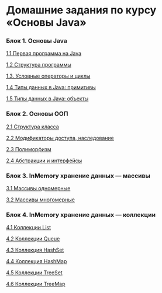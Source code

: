 # Домашние задания по курсу «Основы Java»

### Блок 1. Основы Java

[1.1	Первая программа на Java](./introduction/)

[1.2	Структура программы]()

[1.3. Условные операторы и циклы]()

[1.4	Типы данных в Java: примитивы](./primitives)

[1.5	Типы данных в Java: объекты](./objects)

### Блок 2. Основы ООП

[2.1	Структура класса](./class-structure)

[2.2	Модификаторы доступа, наследование](./inheritance)	

[2.3	Полиморфизм](./polymorphism/)

[2.4	Абстракции и интерфейсы](./abstractions-interfaces/)

### Блок 3. InMemory хранение данных — массивы

[3.1	Массивы одномерные](/arrays/3.1/)

[3.2	Массивы многомерные](/arrays/3.2/)

### Блок 4. InMemory хранение данных — коллекции

[4.1	Коллекции List](/in-memory_list/)

[4.2	Коллекции Queue](/queue)

[4.3	Коллекция HashSet](/in-memory-hashset/)

[4.4	Коллекция HashMap](/in-memory-hashmap/)

[4.5	Коллекции TreeSet](/in-memory-treeset/)

[4.6	Коллекции TreeMap](/in-memory-treemap/)
